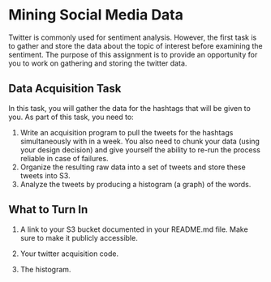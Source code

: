 # Mining Social Media Data #

Twitter is commonly used for sentiment analysis. However, the first task is to  gather and store the data about the topic of interest before examining the sentiment. The purpose of this assignment is to provide an opportunity for you to work on gathering and storing the twitter data.


## Data Acquisition Task ##

In this task, you will gather the data for the hashtags that will be given to you.
As part of this task, you need to:

1. Write an acquisition program to pull the tweets for the hashtags simultaneously with in a week.  You also need to chunk your data (using your design decision) and give yourself the ability to re-run the process reliable in case of failures.
2. Organize the resulting raw data into a set of tweets and store these tweets into S3.
3. Analyze the tweets by producing a histogram (a graph) of the words.

 
## What to Turn In ##
 
1. A link to your S3 bucket documented in your README.md file.  Make sure to make it publicly accessible.

2. Your twitter acquisition code.

3. The histogram.
